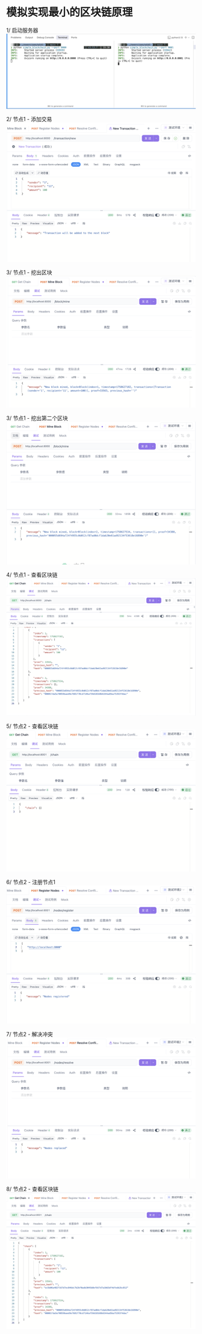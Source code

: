 # 模拟实现最小的区块链原理

1/ 启动服务器
![alt text](imgs/launch_2_nodes.png)

2/ 节点1 - 添加交易
![alt text](imgs/node1_new_tx.png)

3/ 节点1 - 挖出区块
![alt text](imgs/node1_mine_block.png)

3/ 节点1 - 挖出第二个区块
![alt text](imgs/node1_mine_block2.png)

4/ 节点1 - 查看区块链
![alt text](imgs/node1_get_chain.png)

5/ 节点2 - 查看区块链
![alt text](imgs/node2_get_chain.png)

6/ 节点2 - 注册节点1
![alt text](imgs/node2_register_node.png)

7/ 节点2 - 解决冲突
![alt text](imgs/node2_resolve.png)

8/ 节点2 - 查看区块链
![alt text](imgs/node2_get_chain_after_resolve.png)


